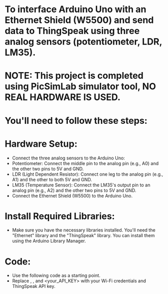 # To interface Arduino Uno with an Ethernet Shield (W5500) and send data to ThingSpeak using three analog sensors (potentiometer, LDR, LM35).

# NOTE: This project is completed using PicSimLab simulator tool, NO REAL HARDWARE IS USED.
# You'll need to follow these steps:
# Hardware Setup:
- Connect the three analog sensors to the Arduino Uno:
- Potentiometer: Connect the middle pin to the analog pin (e.g., A0) and the other two pins to 5V and GND.
- LDR (Light Dependent Resistor): Connect one leg to the analog pin (e.g., A1) and the other to both 5V and GND.
- LM35 (Temperature Sensor): Connect the LM35's output pin to an analog pin (e.g., A2) and the other two pins to 5V and GND.
- Connect the Ethernet Shield (W5500) to the Arduino Uno.

# Install Required Libraries:
- Make sure you have the necessary libraries installed. You'll need the "Ethernet" library and the "ThingSpeak" library. You can install them using the Arduino Library Manager.

# Code:
- Use the following code as a starting point.
- Replace <yourSSID>, <yourPASSWORD>, and <your_API_KEY> with your Wi-Fi credentials and ThingSpeak API key.
